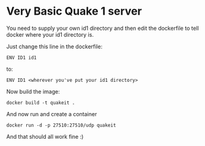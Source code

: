 # Very Basic Quake 1 server

You need to supply your own id1 directory and then edit the dockerfile to tell docker where your id1 directory is.

Just change this line in the dockerfile:


    ENV ID1 id1

to:


    ENV ID1 <wherever you've put your id1 directory>

Now build the image:

    docker build -t quakeit .

And now run and create a container

    docker run -d -p 27510:27510/udp quakeit

And that should all work fine :)
